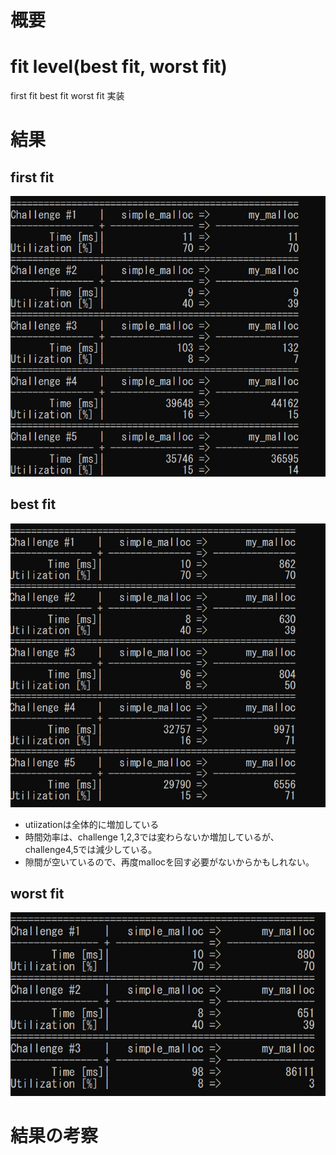 # 概要
# fit level(best fit, worst fit)
first fit
best fit
worst fit 実装
# 結果
## first fit
![firstfit without bin](firstfit_without_bin.png)
## best fit
![bestfit without bin](bestfit_without_bin.png)
- utiizationは全体的に増加している
- 時間効率は、challenge 1,2,3では変わらないか増加しているが、challenge4,5では減少している。
- 隙間が空いているので、再度mallocを回す必要がないからかもしれない。
## worst fit
![worstfit without bin](worstfit_without_bin.png)


# 結果の考察

# 